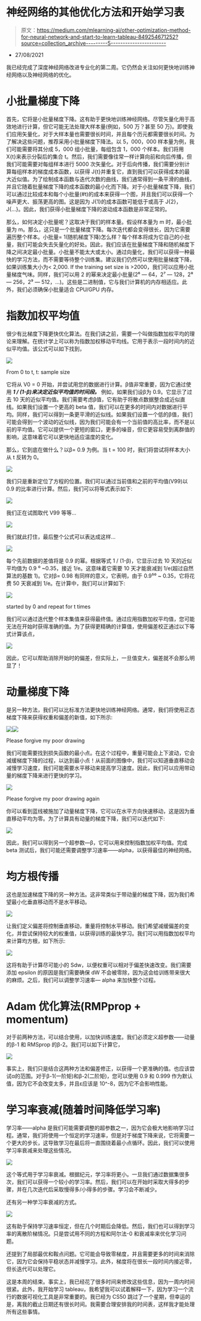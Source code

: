# 神经网络的其他优化方法和开始学习表

> 原文：<https://medium.com/mlearning-ai/other-optimization-method-for-neural-network-and-start-to-learn-tableau-849254671252?source=collection_archive---------5----------------------->

*   27/08/2021

我已经完成了深度神经网络改进专业化的第二周。它仍然会关注如何更快地训练神经网络以及神经网络的优化。

# 小批量梯度下降

首先，它将是小批量梯度下降。这有助于更快地训练神经网络。尽管矢量化用于高效地进行计算，但它可能无法处理大样本量(例如，500 万？甚至 50 万)。即使我们应用矢量化，对于大样本量也需要很长时间，并且每个历元都需要很长时间。为了解决这些问题，推荐采用小批量梯度下降法。以 5，000，000 样本量为例，我们可能需要将其分成 5，000 组小批量，每组包含 1，000 个样本。我们将用 X{t}来表示分裂后的集合 t。然后，我们需要像往常一样计算向前和向后传播，但我们可能需要对每组样本进行 5000 次矢量化。对于后向传播，我们需要分别计算每组样本的梯度成本函数，以获得 J{t}并重复它，直到我们可以获得成本的最大近似值。为了绘制成本函数与迭代次数的曲线，我们通常得到一条平滑的曲线，并且它随着批量梯度下降的成本函数的最小化而下降。对于小批量梯度下降，我们可以通过比较成本和每个小批量(#t)的成本来获得一个图，并且我们可以获得一个噪声更大、振荡更高的图。这是因为 J{1}的成本函数可能低于或高于 J{2}，J{…}。因此，我们获得小批量梯度下降的波动成本函数是非常正常的。

那么，如何决定小批量呢？这取决于我们的样本量。假设样本量为 m 时，最小批量为 m。那么，这只是一个批量梯度下降。每次迭代都会变得很长，因为它需要遍历整个样本。小批量= 1(随机梯度下降)怎么样？每个样本将成为它自己的小批量，我们可能会失去矢量化的好处。因此，我们应该在批量梯度下降和随机梯度下降之间决定最小批量。小批量不能太大或太小。通过向量化，我们可以获得一种最快的学习方法，而不需要等待整个训练集。建议我们仍然可以使用批量梯度下降，如果训练集大小为< 2,000\. If the training set size is >2000，我们可以应用小批量梯度气味。同样，我们可以用 2 的幂来决定最小批量(2⁶ — 64，2⁷ — 128，2⁸ — 256，2⁹ — 512，…)。这些是二进制值，它与我们计算机的内存相适应。此外，我们必须确保小批量适合 CPU/GPU 内存。

# 指数加权平均值

很少有比梯度下降更快优化算法。在我们讲之前，需要一个叫做指数加权平均的理论来理解。在统计学上可以称为指数加权移动平均线。它用于表示一段时间内的近似平均值。该公式可以如下找到，

![](img/ef92dfb417d94577861e4b6362294f78.png)

From 0 to t, t: sample size

它将从 V0 = 0 开始，并尝试用您的数据进行计算。β值非常重要，因为它通过使用 ***1 / (1-β)来决定近似平均值的时间段。*** 例如，如果我们设β为 0.9。它显示了过去 10 天的近似平均值。我们需要考虑β值，它有助于将散点数据整合成近似直线。如果我们设置一个更高的 beta 值，我们可以在更多的时间内对数据进行平均。同样，我们可以得到一条更平滑的近似线。如果我们设置一个低的β值，我们可能会得到一个波动的近似线，因为我们可能会有一个当前值的高比率，而不是以前的平均值。它可以提供一个更短的窗口，更多的噪音，但它更容易受到离群值的影响，这意味着它可以更快地适应温度的变化。

那么，它到底在做什么？以β= 0.9 为例。当 t = 100 时，我们将尝试将样本大小从 t 反转为 0。

![](img/1532bfaf0968e7368a8cfbedc52ca568.png)

我们只是重新定位了方程的位置。我们可以通过当前值和之前的平均值(V99)以 0.9 的比率进行计算。然后，我们可以将等式表示如下:

![](img/98188983356700b43e7957b7531169b9.png)

我们正在试图取代 V99 等等…

![](img/18cccfd39a5bf7c04510d091de7cc0bb.png)

我们就此打住，最后整个公式可以表达成这样…

![](img/eb614368966d8db38125694ba5cabc49.png)

每个先前数据的差值将是 0.9 的幂。根据等式 1 / (1-β)，它显示过去 10 天的近似平均值为 0.9 ⁰ ~0.35，接近 1/e。这意味着它需要 10 天才能衰减到 1/e(超过自然算法的基数 1)。它对β= 0.98 有同样的意义，它表明，由于 0.9⁵⁰ ~ 0.35，它将花费 50 天衰减到 1/e。在计算中，我们可以计算如下:

![](img/c6465a567ee9046f305b6a3aa066df8d.png)

started by 0 and repeat for t times

我们可以通过迭代整个样本集值来获得最终值。通过应用指数加权平均值，您可能无法在开始时获得准确的值。为了获得更精确的计算值，使用偏差校正通过以下等式计算该点，

![](img/10f01ce79b680882a83390c72de2dd2c.png)

因此，它可以帮助消除开始时的偏差，但实际上，一旦值变大，偏差就不会那么明显了！

# 动量梯度下降

是另一种方法，我们可以比标准方法更快地训练神经网络。通常，我们将使用正态梯度下降来获得权重和偏差的新值，如下所示:

![](img/35dee5b8e499f08f71e37b9eb0db5b30.png)![](img/0e3f09721c8a76943e4a6733345b1bd9.png)

Please forgive my poor drawing

我们可能需要找到损失函数的最小点。在这个过程中，重量可能会上下波动，它会减缓梯度下降的过程，以达到最小点！从前面的图像中，我们可以知道垂直移动会减慢学习速度，我们可能需要水平移动来提高学习速度。因此，我们可以应用带动量的梯度下降来进行更快的学习。

![](img/94c7d7763c76ebbc17b3a40a1a1870fe.png)

Please forgive my poor drawing again

你可以看到蓝线被施加了动量梯度下降，它可以在水平方向快速移动，这是因为垂直移动平均为零。为了计算具有动量的梯度下降，我们可以迭代如下:

![](img/e797d35cebbc5e7e28236873f93c430e.png)

因此，我们可以得到另一个超参数—β，它可以用来控制指数加权平均值。完成 beta 测试后，我们可能还需要调整学习速率——alpha，以获得最佳的神经网络。

# 均方根传播

这也是加速梯度下降的另一种方法。这非常类似于带动量的梯度下降，因为我们希望最小化垂直移动而不是水平移动。

![](img/44706ea9449e796d31cf51362cabe179.png)

让我们定义偏差将控制垂直移动，重量将控制水平移动。我们希望减缓偏差的变化，并尝试保持较大的权重值，以获得训练的最快学习。我们可以用指数加权平均来计算均方根，如下所示:

![](img/a4951d77edd159c50e0b050f47abcf16.png)

这将有助于计算尽可能小的 Sdw，以便权重可以相对于偏差快速改变。我们需要添加 epsilon 的原因是我们需要确保 dW 不会被零除，因为这会给训练带来很大的麻烦。之后，我们可以调整学习速率— alpha 来加快整个过程。

# Adam 优化算法(RMPprop + momentum)

对于前两种方法，可以结合使用，以加快训练速度。我们必须定义超参数——动量的β-1 和 RMSprop 的β-2。我们可以如下计算它，

![](img/fe41a1b9de605c4f6f740f322d64588f.png)

事实上，我们只是结合这两种方法和偏差修正，以获得一个更准确的值。也应该尝试α的范围。对于β-1(一阶矩)和β-2(二阶矩)，您可以使用 0.9 和 0.999 作为默认值，因为它不会改变太多，并且ε应该是 10^-8，因为它不会影响性能。

# 学习率衰减(随着时间降低学习率)

学习率——alpha 是我们可能需要调整的超参数之一，因为它会极大地影响学习过程。通常，我们将使用一个恒定的学习速率，但是对于梯度下降来说，它将需要一个更大的步长，这导致学习在最后将一直围绕着最小点循环。因此，我们可以使用学习率衰减来处理这些情况。

![](img/865b1362744d12cb5470627cde43a538.png)

这个等式用于学习率衰减。根据纪元，学习率将更小。一旦我们通过数据集很多次，我们可以获得一个较小的学习率。然后，我们可以在开始时采取大得多的步骤，并在几次迭代后采取慢得多/小得多的步骤。学习会不断减少。

还有另一种学习率衰减的方式。

![](img/c1e29d98190e73bf8d012fc3ac3ec43d.png)

这有助于保持学习速率恒定，但在几个时期后会降低。然后，我们也可以得到学习率的离散阶梯情况。只是尝试用不同的方程和阿尔法-0 和衰减率来优化学习问题。

还提到了局部最优和鞍点问题。它可能会导致零梯度，并且需要更多的时间来消除它，因为它会保持平稳状态并减慢学习。此外，梯度将在很长一段时间内接近零，但长迭代可以处理它。

这是本周的结束。事实上，我已经花了很多时间来修改这些信息，因为一周内时间很紧。此外，我开始学习 tableau，我希望我可以试着解释一下，因为学习一个流行的数据可视化工具是非常重要的。我已经为 CS50 跳过了一个星期，但幸运的是，离我的截止日期还有很长时间。我需要合理安排我的时间表，这样我才能处理所有这些事情。